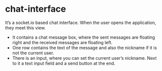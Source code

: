 # chat-interface

It’s a socket.io based chat interface. When the user opens the application, they meet this view.

- It contains a chat message box, where the sent messages are floating right and the received messages are floating left.
- One row contains the text of the message and also the nickname if it is not the current user.
- There is an input, where you can set the current user’s nickname. Next to it a text input field and a send button at the end.
